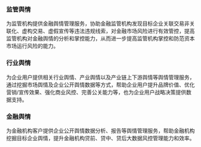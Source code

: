 ### 监管舆情
为监管机构提供金融舆情管理服务，协助金融监管机构发现目标企业关联交易非关联化、虚构交易、虚假宣传等违法违规线索，对金融市场风险进行有效管控，提高监管机构对金融舆情的分析和掌控能力，从而进一步提高监管机构掌控和防范资本市场运行风险的能力。

### 行业舆情
为企业用户提供相关行业舆情、产业舆情以及产业链上下游舆情等舆情管理服务，通过挖掘市场舆情及企业公开舆情数据等方式，帮助企业用户提升品牌价值、优化营销/宣传效果、强化商业风控、完善公关能力等，也为企业用户战略决策提供数据支持。

### 金融舆情
为金融机构客户提供企业公开舆情数据分析、报告等舆情管理服务，帮助金融机构挖掘目标企业舆情，提升金融机构贷前、贷中、贷后大数据风控管理能力和效率。
